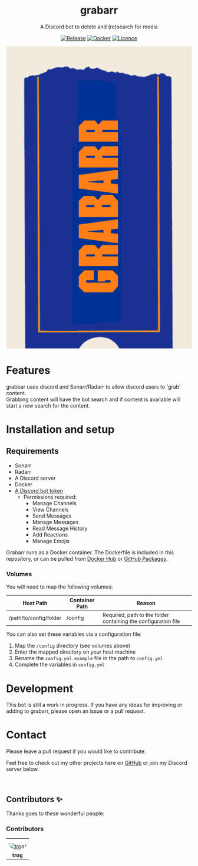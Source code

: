 <div align="center">

# grabarr

A Discord bot to delete and (re)search for media

[![Release](https://img.shields.io/github/v/release/mtrogman/grabarr?color=yellow&include_prereleases&label=version&style=flat-square)](https://github.com/mtrogman/grabarr/releases)
[![Docker](https://img.shields.io/docker/pulls/mtrogman/grabarr?style=flat-square)](https://hub.docker.com/r/mtrogman/grabarr)
[![Licence](https://img.shields.io/github/license/mtrogman/grabarr?style=flat-square)](https://opensource.org/licenses/GPL-3.0)


<img src="https://raw.githubusercontent.com/mtrogman/grabarr/master/logo.png" alt="logo">

</div>

# Features

grabbar uses discord and Sonarr/Radarr to allow discord users to 'grab' content.  
Grabbing content will have the bot search and if content is available will start a new search for the content.

# Installation and setup

## Requirements

- Sonarr
- Radarr
- A Discord server
- Docker
- [A Discord bot token](https://www.digitaltrends.com/gaming/how-to-make-a-discord-bot/)
    - Permissions required:
        - Manage Channels
        - View Channels
        - Send Messages
        - Manage Messages
        - Read Message History
        - Add Reactions
        - Manage Emojis


Grabarr runs as a Docker container. The Dockerfile is included in this repository, or can be pulled
from [Docker Hub](https://hub.docker.com/r/mtrogman/grabarr)
or [GitHub Packages](https://github.com/mtrogman/regrabarr/pkgs/container/grabarr).

### Volumes

You will need to map the following volumes:

| Host Path              | Container Path | Reason                                                                                            |
|------------------------|----------------|---------------------------------------------------------------------------------------------------|
| /path/to/config/folder | /config        | Required, path to the folder containing the configuration file                                    |



You can also set these variables via a configuration file:

1. Map the `/config` directory (see volumes above)
2. Enter the mapped directory on your host machine
3. Rename the ``config.yml.example`` file in the path to ``config.yml``
4. Complete the variables in ``config.yml``

# Development

This bot is still a work in progress. If you have any ideas for improving or adding to grabarr, please open an issue
or a pull request.

# Contact

Please leave a pull request if you would like to contribute.

Feel free to check out my other projects here on [GitHub](https://github.com/mtrogman) or join my Discord server below.

<div align="center">
	<p>
		<a href="https://discord.gg/jp68q5C3pr"><img src="https://discordapp.com/api/guilds/783077604101455882/widget.png?style=banner2" alt="" /></a>
	</p>
</div>

## Contributors ✨

Thanks goes to these wonderful people:

<!-- ALL-CONTRIBUTORS-LIST:START - Do not remove or modify this section -->
<!-- prettier-ignore-start -->
<!-- markdownlint-disable -->

### Contributors

<table>
<tr>
    <td align="center" style="word-wrap: break-word; width: 75.0; height: 75.0">
        <a href=https://github.com/mtrogman>
            <img src=https://avatars.githubusercontent.com/u/47980633?v=4 width="50;"  style="border-radius:50%;align-items:center;justify-content:center;overflow:hidden;padding-top:10px" alt=trog/>
            <br />
            <sub style="font-size:14px"><b>trog</b></sub>
        </a>
    </td>
</tr>
</table>

<table>

</table>


<!-- markdownlint-restore -->
<!-- prettier-ignore-end -->

<!-- ALL-CONTRIBUTORS-LIST:END -->
